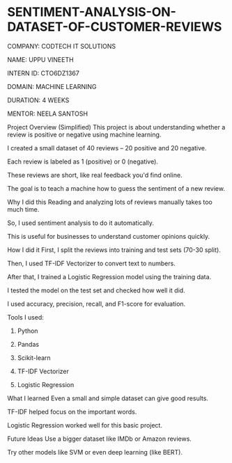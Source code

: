 # SENTIMENT-ANALYSIS-ON-DATASET-OF-CUSTOMER-REVIEWS

COMPANY: CODTECH IT SOLUTIONS

NAME: UPPU VINEETH

INTERN ID: CTO6DZ1367

DOMAIN: MACHINE LEARNING

DURATION: 4 WEEKS

MENTOR: NEELA SANTOSH


Project Overview (Simplified)
This project is about understanding whether a review is positive or negative using machine learning.

I created a small dataset of 40 reviews – 20 positive and 20 negative.

Each review is labeled as 1 (positive) or 0 (negative).

These reviews are short, like real feedback you'd find online.

The goal is to teach a machine how to guess the sentiment of a new review.

Why I did this
Reading and analyzing lots of reviews manually takes too much time.

So, I used sentiment analysis to do it automatically.

This is useful for businesses to understand customer opinions quickly.

How I did it
First, I split the reviews into training and test sets (70-30 split).

Then, I used TF-IDF Vectorizer to convert text to numbers.

After that, I trained a Logistic Regression model using the training data.

I tested the model on the test set and checked how well it did.

I used accuracy, precision, recall, and F1-score for evaluation.

Tools I used:


1.  Python


2.  Pandas


3.  Scikit-learn


4.  TF-IDF Vectorizer


5.  Logistic Regression


What I learned
Even a small and simple dataset can give good results.

TF-IDF helped focus on the important words.

Logistic Regression worked well for this basic project.

Future Ideas
Use a bigger dataset like IMDb or Amazon reviews.

Try other models like SVM or even deep learning (like BERT).
